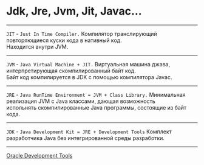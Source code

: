 <h1> Jdk, Jre, Jvm, Jit, Javac... </h1>  

---  

`JIT` - `Just In Time Compiler.`
Компилятор транслирующий повторяющиеся куски кода в нативный код.  
Находится внутри JVM.  

---  

`JVM` - `Java Virtual Machine + JIT.`
Виртуальная машина джава, интерпретирующая скомпилированный байт код.  
Байт код компилируется в JDK с помощью компилятора Javac.  

---  

`JRE` - `Java RunTime Environment = JVM + Class Library.`
Минимальная реализация JVM с Java классами, дающая возможность  
испольнять скомпилированные Java программы, состоящие из байт кода.  

---  

`JDK` - `Java Development Kit = JRE + Development Tools`
Комплект разработчика Java без интегрированной среды разработки.  

---  

[Oracle Development Tools](https://docs.oracle.com/javase/6/docs/technotes/tools)